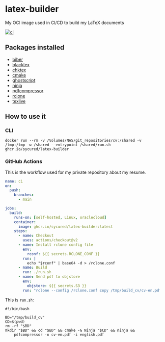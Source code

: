 # latex-builder

My OCI image used in CI/CD to build my LaTeX documents

[![ci](https://github.com/sycured/latex-builder/actions/workflows/buildah.yml/badge.svg?branch=master)](https://github.com/sycured/latex-builder/actions/workflows/buildah.yml)

## Packages installed

- [biber](https://github.com/plk/biber)
- [blacktex](https://github.com/nschloe/blacktex)
- [chktex](http://www.nongnu.org/chktex/)
- [cmake](https://cmake.org/)
- [ghostscript](https://www.ghostscript.com/)
- [ninja](https://github.com/ninja-build/ninja)
- [pdfcompressor](https://github.com/sycured/pdfcompressor)
- [rclone](https://github.com/rclone/rclone)
- [texlive](https://www.tug.org/texlive/)

## How to use it

### CLI

```shell
docker run --rm -v /Volumes/NAS/git_repositories/cv:/shared -v /tmp:/tmp -w /shared --entrypoint /shared/run.sh ghcr.io/sycured/latex-builder
```

### GitHub Actions

This is the workflow used for my private repository about my resume.

```yaml
name: ci
on:
  push:
    branches:
      - main

jobs:
  build:
    runs-on: [self-hosted, Linux, oraclecloud]
    container:
      image: ghcr.io/sycured/latex-builder:latest
    steps:
      - name: Checkout
        uses: actions/checkout@v2
      - name: Install rclone config file
        env:
          rconf: ${{ secrets.RCLONE_CONF }}
        run: |
          echo "$rconf" | base64 -d > /rclone.conf
      - name: Build
        run: ./run.sh
      - name: Send pdf to objstore
        env:
          objstore: ${{ secrets.S3 }}
        run: "rclone --config /rclone.conf copy /tmp/build_cv/cv-en.pdf $objstore:"
```

This is `run.sh`:
```shell
#!/bin/bash

BD="/tmp/build_cv"
CD=$(pwd)
rm -rf "$BD"
mkdir "$BD" && cd "$BD" && cmake -G Ninja "$CD" && ninja &&
    pdfcompressor -o cv-en.pdf -i english.pdf
```
